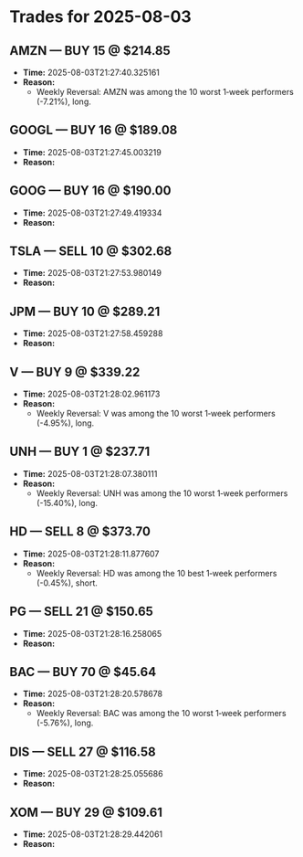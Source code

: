 # Trades for 2025-08-03

## AMZN — BUY 15 @ $214.85
- **Time:** 2025-08-03T21:27:40.325161
- **Reason:**
  - Weekly Reversal: AMZN was among the 10 worst 1‑week performers (-7.21%), long.

## GOOGL — BUY 16 @ $189.08
- **Time:** 2025-08-03T21:27:45.003219
- **Reason:**

## GOOG — BUY 16 @ $190.00
- **Time:** 2025-08-03T21:27:49.419334
- **Reason:**

## TSLA — SELL 10 @ $302.68
- **Time:** 2025-08-03T21:27:53.980149
- **Reason:**

## JPM — BUY 10 @ $289.21
- **Time:** 2025-08-03T21:27:58.459288
- **Reason:**

## V — BUY 9 @ $339.22
- **Time:** 2025-08-03T21:28:02.961173
- **Reason:**
  - Weekly Reversal: V was among the 10 worst 1‑week performers (-4.95%), long.

## UNH — BUY 1 @ $237.71
- **Time:** 2025-08-03T21:28:07.380111
- **Reason:**
  - Weekly Reversal: UNH was among the 10 worst 1‑week performers (-15.40%), long.

## HD — SELL 8 @ $373.70
- **Time:** 2025-08-03T21:28:11.877607
- **Reason:**
  - Weekly Reversal: HD was among the 10 best 1‑week performers (-0.45%), short.

## PG — SELL 21 @ $150.65
- **Time:** 2025-08-03T21:28:16.258065
- **Reason:**

## BAC — BUY 70 @ $45.64
- **Time:** 2025-08-03T21:28:20.578678
- **Reason:**
  - Weekly Reversal: BAC was among the 10 worst 1‑week performers (-5.76%), long.

## DIS — SELL 27 @ $116.58
- **Time:** 2025-08-03T21:28:25.055686
- **Reason:**

## XOM — BUY 29 @ $109.61
- **Time:** 2025-08-03T21:28:29.442061
- **Reason:**

